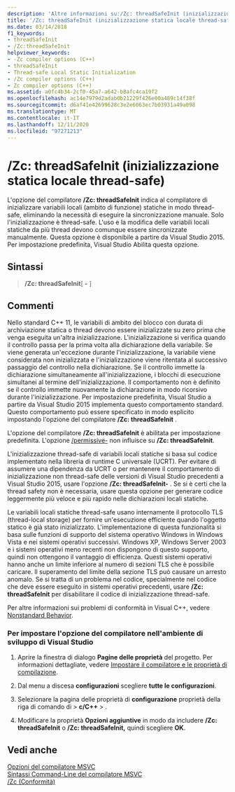 ```yaml
---
description: 'Altre informazioni su:/Zc: threadSafeInit (inizializzazione statica locale thread-safe)'
title: '/Zc: threadSafeInit (inizializzazione statica locale thread-safe)'
ms.date: 03/14/2018
f1_keywords:
- threadSafeInit
- /Zc:threadSafeInit
helpviewer_keywords:
- -Zc compiler options (C++)
- threadSafeInit
- Thread-safe Local Static Initialization
- /Zc compiler options (C++)
- Zc compiler options (C++)
ms.assetid: a0fc4b34-2cf0-45a7-a642-b8afc4ca19f2
ms.openlocfilehash: ac14e7979d2adab0b21229f426e00a489c14f38f
ms.sourcegitcommit: d6af41e42699628c3e2e6063ec7b03931a49a098
ms.translationtype: MT
ms.contentlocale: it-IT
ms.lasthandoff: 12/11/2020
ms.locfileid: "97271213"
---
```

# <a name="zcthreadsafeinit-thread-safe-local-static-initialization"></a>/Zc: threadSafeInit (inizializzazione statica locale thread-safe)

L'opzione del compilatore **/Zc: threadSafeInit** indica al compilatore di inizializzare variabili locali (ambito di funzione) statiche in modo thread-safe, eliminando la necessità di eseguire la sincronizzazione manuale. Solo l'inizializzazione è thread-safe. L'uso e la modifica delle variabili locali statiche da più thread devono comunque essere sincronizzate manualmente. Questa opzione è disponibile a partire da Visual Studio 2015. Per impostazione predefinita, Visual Studio Abilita questa opzione.

## <a name="syntax"></a>Sintassi

> **/Zc: threadSafeInit**[ **-** ]

## <a name="remarks"></a>Commenti

Nello standard C++ 11, le variabili di ambito del blocco con durata di archiviazione statica o thread devono essere inizializzate su zero prima che venga eseguita un'altra inizializzazione. L'inizializzazione si verifica quando il controllo passa per la prima volta alla dichiarazione della variabile. Se viene generata un'eccezione durante l'inizializzazione, la variabile viene considerata non inizializzata e l'inizializzazione viene ritentata al successivo passaggio del controllo nella dichiarazione. Se il controllo immette la dichiarazione simultaneamente all'inizializzazione, i blocchi di esecuzione simultanei al termine dell'inizializzazione. Il comportamento non è definito se il controllo immette nuovamente la dichiarazione in modo ricorsivo durante l'inizializzazione. Per impostazione predefinita, Visual Studio a partire da Visual Studio 2015 implementa questo comportamento standard. Questo comportamento può essere specificato in modo esplicito impostando l'opzione del compilatore **/Zc: threadSafeInit** .

L'opzione del compilatore **/Zc: threadSafeInit** è abilitata per impostazione predefinita. L'opzione [/permissive-](permissive-standards-conformance.md) non influisce su **/Zc: threadSafeInit**.

L'inizializzazione thread-safe di variabili locali statiche si basa sul codice implementato nella libreria di runtime C universale (UCRT). Per evitare di assumere una dipendenza da UCRT o per mantenere il comportamento di inizializzazione non thread-safe delle versioni di Visual Studio precedenti a Visual Studio 2015, usare l'opzione **/Zc: threadSafeInit-** . Se si è certi che la thread safety non è necessaria, usare questa opzione per generare codice leggermente più veloce e più rapido nelle dichiarazioni locali statiche.

Le variabili locali statiche thread-safe usano internamente il protocollo TLS (thread-local storage) per fornire un'esecuzione efficiente quando l'oggetto statico è già stato inizializzato. L'implementazione di questa funzionalità si basa sulle funzioni di supporto del sistema operativo Windows in Windows Vista e nei sistemi operativi successivi. Windows XP, Windows Server 2003 e i sistemi operativi meno recenti non dispongono di questo supporto, quindi non ottengono il vantaggio di efficienza. Questi sistemi operativi hanno anche un limite inferiore al numero di sezioni TLS che è possibile caricare. Il superamento del limite della sezione TLS può causare un arresto anomalo. Se si tratta di un problema nel codice, specialmente nel codice che deve essere eseguito in sistemi operativi precedenti, usare **/Zc: threadSafeInit** per disabilitare il codice di inizializzazione thread-safe.

Per altre informazioni sui problemi di conformità in Visual C++, vedere [Nonstandard Behavior](../../cpp/nonstandard-behavior.md).

### <a name="to-set-this-compiler-option-in-the-visual-studio-development-environment"></a>Per impostare l'opzione del compilatore nell'ambiente di sviluppo di Visual Studio

1. Aprire la finestra di dialogo **Pagine delle proprietà** del progetto. Per informazioni dettagliate, vedere [Impostare il compilatore e le proprietà di compilazione](../working-with-project-properties.md).

1. Dal menu a discesa **configurazioni** scegliere **tutte le configurazioni**.

1. Selezionare la pagina delle proprietà di **configurazione** proprietà della riga di comando di  >  **c/C++**  >   .

1. Modificare la proprietà **Opzioni aggiuntive** in modo da includere **/Zc: threadSafeInit** o **/Zc: threadSafeInit,** quindi scegliere **OK**.

## <a name="see-also"></a>Vedi anche

[Opzioni del compilatore MSVC](compiler-options.md)<br/>
[Sintassi Command-Line del compilatore MSVC](compiler-command-line-syntax.md)<br/>
[/Zc (Conformità)](zc-conformance.md)<br/>
